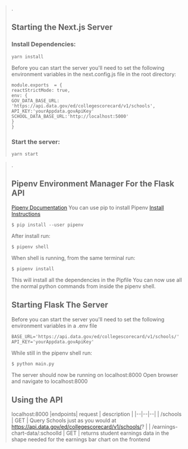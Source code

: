 >.
>## Starting the Next.js Server
>### Install Dependencies:
>```
>yarn install
>```
> Before you can start the server you'll need to set the following environment variables in the 
> next.config.js file in the root directory:
> ```
>module.exports  = {
>reactStrictMode: true,
>env: {
>GOV_DATA_BASE_URL: 'https://api.data.gov/ed/collegescorecard/v1/schools',
>API_KEY:'yourAppdata.govApiKey'
>SCHOOL_DATA_BASE_URL:'http://localhost:5000'
> }
>}
> ```
> ### Start the server:
> ```
> yarn start
> ```

>.
>## Pipenv Environment Manager For the Flask API
>[Pipenv Documentation](https://pipenv.pypa.io/en/latest/install/)
>You can use pip to install Pipenv
>[Install Instructions](https://pypi.org/project/pipenv/)
>```
>$ pip install --user pipenv
>```
>After install run:
>```
>$ pipenv shell
>```
>When shell is running, from the same terminal run:
>```
>$ pipenv install
>```
> This will install all the dependencies in the Pipfile
> You can now use all the normal python commands from inside the pipenv shell.
>## Starting Flask The Server
> Before you can start the server you'll need to set the following environment variables in a .env file
> ```
> BASE_URL='https://api.data.gov/ed/collegescorecard/v1/schools/'
> API_KEY='yourAppdata.govApiKey'
> ```
>While still in the pipenv shell run:
>```
>$ python main.py
>```
>The server should now be running on localhost:8000
>Open browser and navigate to localhost:8000
>
>## Using the API
> localhost:8000
>|endpoints| request | description  |
>|--|--|--|
>| /schools | GET  | Query Schools just as you would at https://api.data.gov/ed/collegescorecard/v1/schools/? |
>| /earnings-chart-data/:schoolId | GET  | returns student earnings data in the shape needed for the earnings bar chart on the frontend